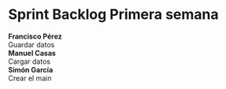 # Sprint Backlog Primera semana  
**Francisco Pérez**  
Guardar datos  
**Manuel Casas**  
Cargar datos  
**Simón García**  
Crear el main
